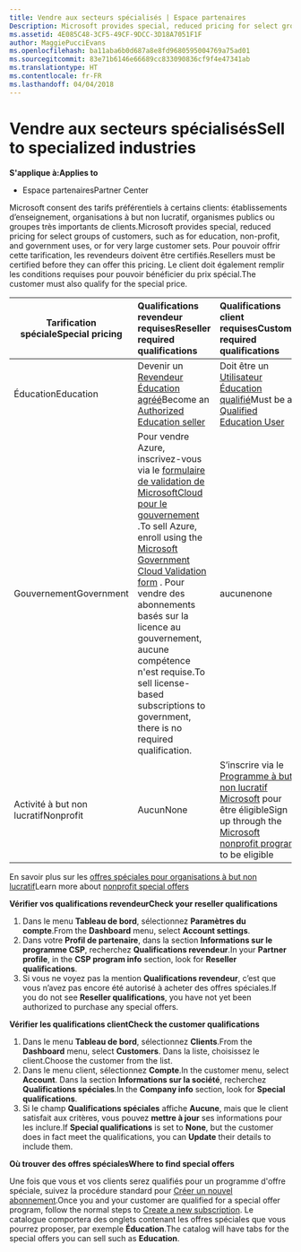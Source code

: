 ```yaml
---
title: Vendre aux secteurs spécialisés | Espace partenaires
Description: Microsoft provides special, reduced pricing for select groups of customers, such as for education, non-profit, and government uses, or for very large customer sets.
ms.assetid: 4E085C48-3CF5-49CF-9DCC-3D18A7051F1F
author: MaggiePucciEvans
ms.openlocfilehash: ba11aba6b0d687a8e8fd9680595004769a75ad01
ms.sourcegitcommit: 83e71b6146e66689cc833090836cf9f4e47341ab
ms.translationtype: HT
ms.contentlocale: fr-FR
ms.lasthandoff: 04/04/2018
---
```

# <a name="sell-to-specialized-industries"></a><span data-ttu-id="e1b1d-102">Vendre aux secteurs spécialisés</span><span class="sxs-lookup"><span data-stu-id="e1b1d-102">Sell to specialized industries</span></span>

**<span data-ttu-id="e1b1d-103">S'applique à:</span><span class="sxs-lookup"><span data-stu-id="e1b1d-103">Applies to</span></span>**

-  <span data-ttu-id="e1b1d-104">Espace partenaires</span><span class="sxs-lookup"><span data-stu-id="e1b1d-104">Partner Center</span></span>

<span data-ttu-id="e1b1d-105">Microsoft consent des tarifs préférentiels à certains clients: établissements d’enseignement, organisations à but non lucratif, organismes publics ou groupes très importants de clients.</span><span class="sxs-lookup"><span data-stu-id="e1b1d-105">Microsoft provides special, reduced pricing for select groups of customers, such as for education, non-profit, and government uses, or for very large customer sets.</span></span> <span data-ttu-id="e1b1d-106">Pour pouvoir offrir cette tarification, les revendeurs doivent être certifiés.</span><span class="sxs-lookup"><span data-stu-id="e1b1d-106">Resellers must be certified before they can offer this pricing.</span></span> <span data-ttu-id="e1b1d-107">Le client doit également remplir les conditions requises pour pouvoir bénéficier du prix spécial.</span><span class="sxs-lookup"><span data-stu-id="e1b1d-107">The customer must also qualify for the special price.</span></span>

|**<span data-ttu-id="e1b1d-108">Tarification spéciale</span><span class="sxs-lookup"><span data-stu-id="e1b1d-108">Special pricing</span></span>**   |**<span data-ttu-id="e1b1d-109">Qualifications revendeur requises</span><span class="sxs-lookup"><span data-stu-id="e1b1d-109">Reseller required qualifications</span></span>**   |**<span data-ttu-id="e1b1d-110">Qualifications client requises</span><span class="sxs-lookup"><span data-stu-id="e1b1d-110">Customer required qualifications</span></span>**   |
|----------------------------|:---------------------------------|:------------------------------------------|
|<span data-ttu-id="e1b1d-111">Éducation</span><span class="sxs-lookup"><span data-stu-id="e1b1d-111">Education</span></span>   |<span data-ttu-id="e1b1d-112">Devenir un [Revendeur Éducation agréé](https://www.mepn.com/MEPN/AEPHome.aspx)</span><span class="sxs-lookup"><span data-stu-id="e1b1d-112">Become an [Authorized Education seller](https://www.mepn.com/MEPN/AEPHome.aspx)</span></span>   | <span data-ttu-id="e1b1d-113">Doit être un [Utilisateur Éducation qualifié](https://www.microsoft.com/Licensing/licensing-programs/licensing-for-industries.aspx#tab=2)</span><span class="sxs-lookup"><span data-stu-id="e1b1d-113">Must be a [Qualified Education User](https://www.microsoft.com/Licensing/licensing-programs/licensing-for-industries.aspx#tab=2)</span></span>   |
|<span data-ttu-id="e1b1d-114">Gouvernement</span><span class="sxs-lookup"><span data-stu-id="e1b1d-114">Government</span></span>   |<span data-ttu-id="e1b1d-115">Pour vendre Azure, inscrivez-vous via le [formulaire de validation de MicrosoftCloud pour le gouvernement](http://azuregov.microsoft.com/csp) .</span><span class="sxs-lookup"><span data-stu-id="e1b1d-115">To sell Azure, enroll using the [Microsoft Government Cloud Validation form](http://azuregov.microsoft.com/csp) .</span></span> <span data-ttu-id="e1b1d-116">Pour vendre des abonnements basés sur la licence au gouvernement, aucune compétence n'est requise.</span><span class="sxs-lookup"><span data-stu-id="e1b1d-116">To sell license-based subscriptions to government, there is no required qualification.</span></span>|   <span data-ttu-id="e1b1d-117">aucune</span><span class="sxs-lookup"><span data-stu-id="e1b1d-117">none</span></span>|
|<span data-ttu-id="e1b1d-118">Activité à but non lucratif</span><span class="sxs-lookup"><span data-stu-id="e1b1d-118">Nonprofit</span></span>  |<span data-ttu-id="e1b1d-119">Aucun</span><span class="sxs-lookup"><span data-stu-id="e1b1d-119">None</span></span>   |<span data-ttu-id="e1b1d-120">S’inscrire via le [Programme à but non lucratif Microsoft](https://nonprofit.microsoft.com/#/register) pour être éligible</span><span class="sxs-lookup"><span data-stu-id="e1b1d-120">Sign up through the [Microsoft nonprofit program](https://nonprofit.microsoft.com/#/register) to be eligible</span></span>   |
<span data-ttu-id="e1b1d-121">En savoir plus sur les [offres spéciales pour organisations à but non lucratif](https://assetsprod.microsoft.com/mpn/en-us/nonprofit-skus-in-csp-faq.pdf)</span><span class="sxs-lookup"><span data-stu-id="e1b1d-121">Learn more about [nonprofit special offers](https://assetsprod.microsoft.com/mpn/en-us/nonprofit-skus-in-csp-faq.pdf)</span></span>

**<span data-ttu-id="e1b1d-122">Vérifier vos qualifications revendeur</span><span class="sxs-lookup"><span data-stu-id="e1b1d-122">Check your reseller qualifications</span></span>**

1.  <span data-ttu-id="e1b1d-123">Dans le menu **Tableau de bord**, sélectionnez **Paramètres du compte**.</span><span class="sxs-lookup"><span data-stu-id="e1b1d-123">From the **Dashboard** menu, select **Account settings**.</span></span>
2.  <span data-ttu-id="e1b1d-124">Dans votre **Profil de partenaire**, dans la section **Informations sur le programme&nbsp;CSP**, recherchez **Qualifications revendeur**.</span><span class="sxs-lookup"><span data-stu-id="e1b1d-124">In your **Partner profile**, in the **CSP program info** section, look for **Reseller qualifications**.</span></span>
3.  <span data-ttu-id="e1b1d-125">Si vous ne voyez pas la mention **Qualifications revendeur**, c’est que vous n’avez pas encore été autorisé à acheter des offres spéciales.</span><span class="sxs-lookup"><span data-stu-id="e1b1d-125">If you do not see **Reseller qualifications**, you have not yet been authorized to purchase any special offers.</span></span>

**<span data-ttu-id="e1b1d-126">Vérifier les qualifications client</span><span class="sxs-lookup"><span data-stu-id="e1b1d-126">Check the customer qualifications</span></span>**

1.  <span data-ttu-id="e1b1d-127">Dans le menu **Tableau de bord**, sélectionnez **Clients**.</span><span class="sxs-lookup"><span data-stu-id="e1b1d-127">From the **Dashboard** menu, select **Customers**.</span></span> <span data-ttu-id="e1b1d-128">Dans la liste, choisissez le client.</span><span class="sxs-lookup"><span data-stu-id="e1b1d-128">Choose the customer from the list.</span></span>
2.  <span data-ttu-id="e1b1d-129">Dans le menu client, sélectionnez **Compte**.</span><span class="sxs-lookup"><span data-stu-id="e1b1d-129">In the customer menu, select **Account**.</span></span> <span data-ttu-id="e1b1d-130">Dans la section **Informations sur la société**, recherchez **Qualifications spéciales**.</span><span class="sxs-lookup"><span data-stu-id="e1b1d-130">In the **Company info** section, look for **Special qualifications**.</span></span>
3.  <span data-ttu-id="e1b1d-131">Si le champ **Qualifications spéciales** affiche **Aucune**, mais que le client satisfait aux critères, vous pouvez **mettre à jour** ses informations pour les inclure.</span><span class="sxs-lookup"><span data-stu-id="e1b1d-131">If **Special qualifications** is set to **None**, but the customer does in fact meet the qualifications, you can **Update** their details to include them.</span></span>

**<span data-ttu-id="e1b1d-132">Où trouver des offres spéciales</span><span class="sxs-lookup"><span data-stu-id="e1b1d-132">Where to find special offers</span></span>**

<span data-ttu-id="e1b1d-133">Une fois que vous et vos clients serez qualifiés pour un programme d'offre spéciale, suivez la procédure standard pour [Créer un nouvel abonnement](create-a-new-subscription.md).</span><span class="sxs-lookup"><span data-stu-id="e1b1d-133">Once you and your customer are qualified for a special offer program, follow the normal steps to [Create a new subscription](create-a-new-subscription.md).</span></span> <span data-ttu-id="e1b1d-134">Le catalogue comportera des onglets contenant les offres spéciales que vous pourrez proposer, par exemple **Éducation**.</span><span class="sxs-lookup"><span data-stu-id="e1b1d-134">The catalog will have tabs for the special offers you can sell such as **Education**.</span></span> 


 

 

 



